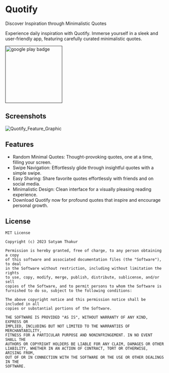 # Quotify

Discover Inspiration through Minimalistic Quotes

Experience daily inspiration with Quotify. Immerse yourself in a sleek and user-friendly app, featuring carefully curated minimalistic quotes.

<a href="">
  <img src="https://play.google.com/intl/en_us/badges/static/images/badges/en_badge_web_generic.png" alt="google play badge" href="" width="180">
</a>


## Screenshots

![Quotify_Feature_Graphic](https://github.com/dev-satyamthakur/Quotify/assets/66131727/596e9961-3c69-49fe-9b3e-f8547b37e410)


## Features

- Random Minimal Quotes: Thought-provoking quotes, one at a time, filling your screen.
- Swipe Navigation: Effortlessly glide through insightful quotes with a simple swipe.
- Easy Sharing: Share favorite quotes effortlessly with friends and on social media.
- Minimalistic Design: Clean interface for a visually pleasing reading experience.
- Download Quotify now for profound quotes that inspire and encourage personal growth.

## License

```
MIT License

Copyright (c) 2023 Satyam Thakur

Permission is hereby granted, free of charge, to any person obtaining a copy
of this software and associated documentation files (the "Software"), to deal
in the Software without restriction, including without limitation the rights
to use, copy, modify, merge, publish, distribute, sublicense, and/or sell
copies of the Software, and to permit persons to whom the Software is
furnished to do so, subject to the following conditions:

The above copyright notice and this permission notice shall be included in all
copies or substantial portions of the Software.

THE SOFTWARE IS PROVIDED "AS IS", WITHOUT WARRANTY OF ANY KIND, EXPRESS OR
IMPLIED, INCLUDING BUT NOT LIMITED TO THE WARRANTIES OF MERCHANTABILITY,
FITNESS FOR A PARTICULAR PURPOSE AND NONINFRINGEMENT. IN NO EVENT SHALL THE
AUTHORS OR COPYRIGHT HOLDERS BE LIABLE FOR ANY CLAIM, DAMAGES OR OTHER
LIABILITY, WHETHER IN AN ACTION OF CONTRACT, TORT OR OTHERWISE, ARISING FROM,
OUT OF OR IN CONNECTION WITH THE SOFTWARE OR THE USE OR OTHER DEALINGS IN THE
SOFTWARE.
```

